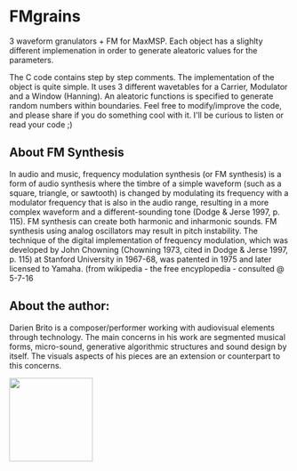 # FMgrains

3 waveform granulators + FM for MaxMSP. Each object has a slighlty different implemenation in order to generate aleatoric
values for the parameters. 

The C code contains step by step comments. The implementation of the object is quite simple. It uses 3 different wavetables 
for a Carrier, Modulator and a Window (Hanning). An aleatoric functions is specified to generate random numbers within 
boundaries. Feel free to modify/improve the code, and please share if you do something cool with it. I'll be curious to listen or read your code ;)

## About FM Synthesis

In audio and music, frequency modulation synthesis (or FM synthesis) is a form of audio synthesis where the timbre of a simple waveform (such as a square, triangle, or sawtooth) is changed by modulating its frequency with a modulator frequency that is also in the audio range, resulting in a more complex waveform and a different-sounding tone (Dodge & Jerse 1997, p. 115). FM synthesis can create both harmonic and inharmonic sounds. FM synthesis using analog oscillators may result in pitch instability. The technique of the digital implementation of frequency modulation, which was developed by John Chowning (Chowning 1973, cited in Dodge & Jerse 1997, p. 115) at Stanford University in 1967-68, was patented in 1975 and later licensed to Yamaha. (from wikipedia - the free encyplopedia - consulted @ 5-7-16

## About the author:

Darien Brito is a composer/performer working with audiovisual elements through technology. The main concerns in his work are segmented musical forms, micro-sound, generative algorithmic structures and sound design by itself. The visuals aspects of his pieces are an extension or counterpart to this concerns.

<img src="http://darienbrito.com/wp-content/uploads/2014/04/cropped-logo62.jpg" width="150">

